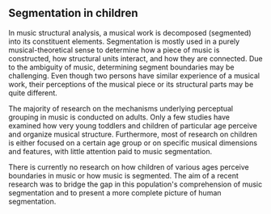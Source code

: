 ## Segmentation in children

In music structural analysis, a musical work is decomposed (segmented) into its constituent elements. Segmentation is mostly used in a purely musical-theoretical sense to determine how a piece of music is constructed, how structural units interact, and how they are connected. Due to the ambiguity of music, determining segment boundaries may be challenging. Even though two persons have similar experience of a musical work, their perceptions of the musical piece or its structural parts may be quite different.

The majority of research on the mechanisms underlying perceptual grouping in music is conducted on adults. Only a few studies have examined how very young toddlers and children of particular age perceive and organize musical structure. Furthermore, most of research on children is either focused on a certain age group or on specific musical dimensions and features, with little attention paid to music segmentation.

There is currently no research on how children of various ages perceive boundaries in music or how music is segmented. The aim of a recent research was to bridge the gap in this population's comprehension of music segmentation and to present a more complete picture of human segmentation.

